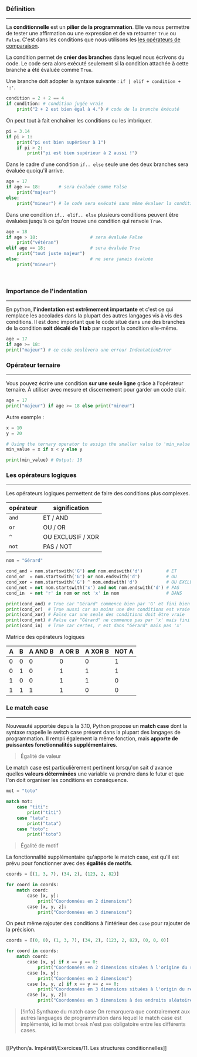 ### Définition
---

La **conditionnelle** est un **pilier de la programmation**. Elle va nous permettre de tester une affirmation ou une expression et de va retourner `True` ou `False`. C'est dans les conditions que nous utilisons les [les opérateurs de comparaison](9.%20Les%20opérateurs%20mathématiques.md#Les%20opérateurs%20de%20comparaison).

La condition permet de **créer des branches** dans lequel nous écrivons du code. Le code sera alors exécuté seulement si la condition attachée à cette branche a été évaluée comme `True`.

Une branche doit adopter la syntaxe suivante : `if | elif + condition + ':'`.

```python
condition = 2 + 2 == 4
if condition: # condition jugée vraie
	print("2 + 2 est bien égal à 4.") # code de la branche éxécuté
```

On peut tout à fait enchaîner les conditions ou les imbriquer.

```python
pi = 3.14
if pi > 1:
	print("pi est bien supérieur à 1")
	if pi > 2:
		print("pi est bien supérieur à 2 aussi !")
```

Dans le cadre d'une condition `if.. else` seule une des deux branches sera évaluée quoiqu'il arrive.

```python
age = 17
if age >= 18:       # sera évaluée comme False
	print("majeur")
else:
	print("mineur") # le code sera exécuté sans même évaluer la condition
```

Dans une condition `if.. elif.. else` plusieurs conditions peuvent être évaluées jusqu'à ce qu'on trouve une condition qui renvoie `True`.

```python
age = 18
if age > 18:                    # sera évaluée False
	print("vétéran")
elif age == 18:                 # sera évaluée True
	print("tout juste majeur")
else:                           # ne sera jamais évaluée
	print("mineur")
```

<br>

### Importance de l'indentation
---

En python, **l'indentation est extrêmement importante** et c'est ce qui remplace les accolades dans la plupart des autres langages vis à vis des conditions. Il est donc important que le code situé dans une des branches de la condition **soit décalé de 1 tab** par rapport la condition elle-même.

```python
age = 17
if age >= 18:
print("majeur") # ce code soulèvera une erreur IndentationError
```


### Opérateur ternaire
---

Vous pouvez écrire une condition **sur une seule ligne** grâce à l'opérateur ternaire. À utiliser avec mesure et discernement pour garder un code clair.

```python
age = 17
print("majeur") if age >= 18 else print("mineur")
```
Autre exemple : 
```python
x = 10
y = 20

# Using the ternary operator to assign the smaller value to 'min_value'
min_value = x if x < y else y

print(min_value) # Output: 10
```

### Les opérateurs logiques
---

Les opérateurs logiques permettent de faire des conditions plus complexes.

| opérateur | signification |
| --------- | ------------- |
| `and`     | ET / AND           |
| `or`      | OU / OR            |
| `^`       | OU EXCLUSIF / XOR              |
| `not`     | PAS / NOT           |

```python
nom = "Gérard"

cond_and = nom.startswith('G') and nom.endswith('d')         # ET
cond_or  = nom.startswith('G') or nom.endswith('d')          # OU
cond_xor = nom.startswith('G') ^ nom.endswith('d')           # OU EXCLUSIF
cond_not = not nom.startswith('x') and not nom.endswith('d') # PAS
cond_in  = not 'r' in nom or not 'x' in nom                  # DANS

print(cond_and) # True car "Gérard" commence bien par 'G' et fini bien pars 'd'
print(cond_or)  # True aussi car au moins une des conditions est vraie
print(cond_xor) # False car une seule des conditions doit être vraie
print(cond_not) # False car "Gérard" ne commence pas par 'x' mais fini par 'd'
print(cond_in)  # True car certes, r est dans "Gérard" mais pas 'x'
```

Matrice des opérateurs logiques

| A | B | A AND B | A OR B | A XOR B | NOT A |
|---|---|---------|--------|---------|-------|
| 0 | 0 |   0     |   0    |   0     |   1   |
| 0 | 1 |   0     |   1    |   1     |   1   |
| 1 | 0 |   0     |   1    |   1     |   0   |
| 1 | 1 |   1     |   1    |   0     |   0   |


### Le match case
---

Nouveauté apportée depuis la 3.10, Python propose un **match case** dont la syntaxe rappelle le switch case présent dans la plupart des langages de programmation. Il rempli également la même fonction, mais **apporte de puissantes fonctionnalités supplémentaires**.

> Égalité de valeur

Le match case est particulièrement pertinent lorsqu'on sait d'avance quelles **valeurs déterminées** une variable va prendre dans le futur et que l'on doit organiser les  conditions en conséquence.

```python
mot = "toto"

match mot:
	case "titi":
		print("titi")
	case "tata":
		print("tata")
	case "toto":
		print("toto")
```

> Égalité de motif

La fonctionnalité supplémentaire qu'apporte le match case, est qu'il est prévu pour fonctionner avec des **égalités de motifs**.

```python
coords = [(1, 3, 7), (34, 2), (123, 2, 82)]

for coord in coords:
	match coord:
		case [x, y]:
			print("Coordonnées en 2 dimensions")
		case [x, y, z]:
			print("Coordonnées en 3 dimensions")
```

On peut même rajouter des conditions à l'intérieur des `case` pour rajouter de la précision.

```python
coords = [(0, 0), (1, 3, 7), (34, 2), (123, 2, 82), (0, 0, 0)]

for coord in coords:
	match coord:
		case [x, y] if x == y == 0:
			print("Coordonnées en 2 dimensions situées à l'origine du repère")
		case [x, y]:
			print("Coordonnées en 2 dimensions")
		case [x, y, z] if x == y == z == 0:
			print("Coordonnées en 3 dimensions situées à l'origin du repère")
		case [x, y, z]:
			print("Coordonnées en 3 dimensions à des endroits aléatoires")
```


> [!info] Synthaxe du match case
> On remarquera que contrairement aux autres languages de programmation dans lequel le match case est implémenté, ici le mot `break` n'est pas obligatoire entre les différents cases.

<br>[[Python/a. Impératif/Exercices/11. Les structures conditionnelles]]

